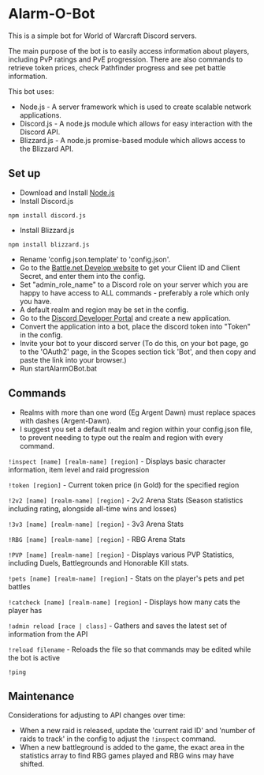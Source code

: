 # Alarm-O-Bot

This is a simple bot for World of Warcraft Discord servers.

The main purpose of the bot is to easily access information about players, including PvP ratings and PvE progression. There are also commands to retrieve token prices, check Pathfinder progress and see pet battle information.

This bot uses:

- Node.js - A server framework which is used to create scalable network applications.
- Discord.js - A node.js module which allows for easy interaction with the Discord API.
- Blizzard.js - A node.js promise-based module which allows access to the Blizzard API.

## Set up

- Download and Install [Node.js](https://nodejs.org/en/)
- Install Discord.js

```
npm install discord.js
```

- Install Blizzard.js

```
npm install blizzard.js
```

- Rename 'config.json.template' to 'config.json'.
- Go to the [Battle.net Develop website](https://develop.battle.net/) to get your Client ID and Client Secret, and enter them into the config.
- Set "admin_role_name" to a Discord role on your server which you are happy to have access to ALL commands - preferably a role which only you have.
- A default realm and region may be set in the config.
- Go to the [Discord Developer Portal](https://discordapp.com/developers) and create a new application.
- Convert the application into a bot, place the discord token into "Token" in the config.
- Invite your bot to your discord server (To do this, on your bot page, go to the 'OAuth2' page, in the Scopes section tick 'Bot', and then copy and paste the link into your browser.)
- Run startAlarmOBot.bat

## Commands

- Realms with more than one word (Eg Argent Dawn) must replace spaces with dashes (Argent-Dawn).
- I suggest you set a default realm and region within your config.json file, to prevent needing to type out the realm and region with every command.

```!inspect [name] [realm-name] [region]``` - Displays basic character information, item level and raid progression

```!token [region]``` - Current token price (in Gold) for the specified region


```!2v2 [name] [realm-name] [region]``` - 2v2 Arena Stats (Season statistics including rating, alongside all-time wins and losses)

```!3v3 [name] [realm-name] [region]``` - 3v3 Arena Stats

```!RBG [name] [realm-name] [region]``` - RBG Arena Stats

```!PVP [name] [realm-name] [region]``` - Displays various PVP Statistics, including Duels, Battlegrounds and Honorable Kill stats.


```!pets [name] [realm-name] [region]``` - Stats on the player's pets and pet battles

```!catcheck [name] [realm-name] [region]``` - Displays how many cats the player has


```!admin reload [race | class]``` - Gathers and saves the latest set of information from the API

```!reload filename``` - Reloads the file so that commands may be edited while the bot is active

```!ping```



## Maintenance

Considerations for adjusting to API changes over time:

- When a new raid is released, update the 'current raid ID' and 'number of raids to track' in the config to adjust the ```!inspect``` command.
- When a new battleground is added to the game, the exact area in the statistics array to find RBG games played and RBG wins may have shifted.